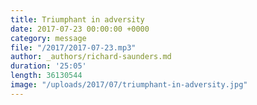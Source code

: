 ```yaml
---
title: Triumphant in adversity
date: 2017-07-23 00:00:00 +0000
category: message
file: "/2017/2017-07-23.mp3"
author: _authors/richard-saunders.md
duration: '25:05'
length: 36130544
image: "/uploads/2017/07/triumphant-in-adversity.jpg"
---
```

